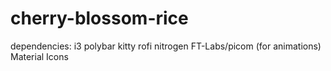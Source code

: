 # cherry-blossom-rice

dependencies:
i3
polybar
kitty
rofi
nitrogen
FT-Labs/picom (for animations)
Material Icons
